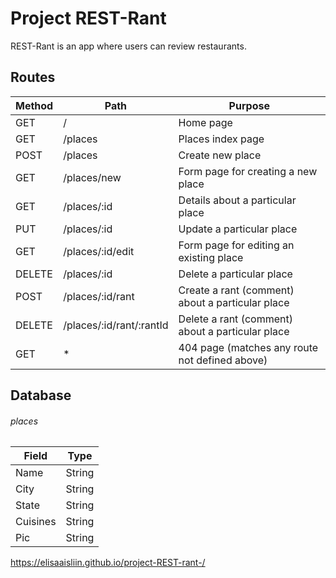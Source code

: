 # Project REST-Rant

REST-Rant is an app where users can review restaurants.

## Routes
| Method | Path | Purpose |
|--------|------|---------|
| GET |     / | Home page|
| GET | /places| Places index page |
| POST | /places | Create new place |
| GET | /places/new|Form page for creating a new place|
| GET | /places/:id|Details about a particular place |
| PUT | /places/:id|Update a particular place |
| GET | /places/:id/edit|Form page for editing an existing place  |
| DELETE| /places/:id |Delete a particular place |
| POST | /places/:id/rant | Create a rant (comment) about a particular place|
| DELETE | /places/:id/rant/:rantId | Delete a rant (comment) about a particular place |
| GET |     * | 404 page (matches any route not defined above)|

## Database
###### places 
| Field | Type |
|-------|------|
| Name | String |
| City | String  |
| State | String  |
| Cuisines| String  |
| Pic| String  |





https://elisaaisliin.github.io/project-REST-rant-/